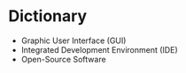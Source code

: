 # Dictionary

- Graphic User Interface (GUI)
- Integrated Development Environment (IDE)
- Open-Source Software
